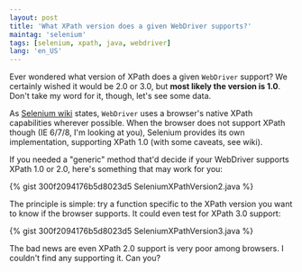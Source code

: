 ```yaml
---
layout: post
title: 'What XPath version does a given WebDriver supports?'
maintag: 'selenium'
tags: [selenium, xpath, java, webdriver]
lang: 'en_US'
---
```

Ever wondered what version of XPath does a given `WebDriver` support?
We certainly wished it would be 2.0 or 3.0, but **most likely the version is 1.0**. Don't take my word for it, though, let's see some data.
<!--more-->

As [Selenium wiki](https://code.google.com/p/selenium/wiki/XpathInWebDriver) states, `WebDriver` uses a browser's native XPath capabilities wherever possible. When the browser does not support XPath though (IE 6/7/8, I'm looking at you), Selenium provides its own implementation, supporting XPath 1.0 (with some caveats, see wiki).

If you needed a "generic" method that'd decide if your WebDriver supports XPath 1.0 or 2.0, here's something that may work for you:

{% gist 300f2094176b5d8023d5 SeleniumXPathVersion2.java %}

The principle is simple: try a function specific to the XPath version you want to know if the browser supports. It could even test for XPath 3.0 support:

{% gist 300f2094176b5d8023d5 SeleniumXPathVersion3.java %}

The bad news are even XPath 2.0 support is very poor among browsers. I couldn't find any supporting it. Can you?
